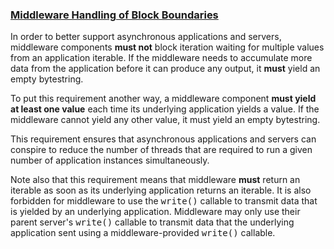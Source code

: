 ### [Middleware Handling of Block Boundaries](#id29)

In order to better support asynchronous applications and servers,
middleware components **must not** block iteration waiting for
multiple values from an application iterable.  If the middleware
needs to accumulate more data from the application before it can
produce any output, it **must** yield an empty bytestring.

To put this requirement another way, a middleware component **must
yield at least one value** each time its underlying application
yields a value.  If the middleware cannot yield any other value,
it must yield an empty bytestring.

This requirement ensures that asynchronous applications and servers
can conspire to reduce the number of threads that are required
to run a given number of application instances simultaneously.

Note also that this requirement means that middleware **must**
return an iterable as soon as its underlying application returns
an iterable.  It is also forbidden for middleware to use the
<tt class="docutils literal">write()</tt> callable to transmit data that is yielded by an
underlying application.  Middleware may only use their parent
server's <tt class="docutils literal">write()</tt> callable to transmit data that the
underlying application sent using a middleware-provided <tt class="docutils literal">write()</tt>
callable.